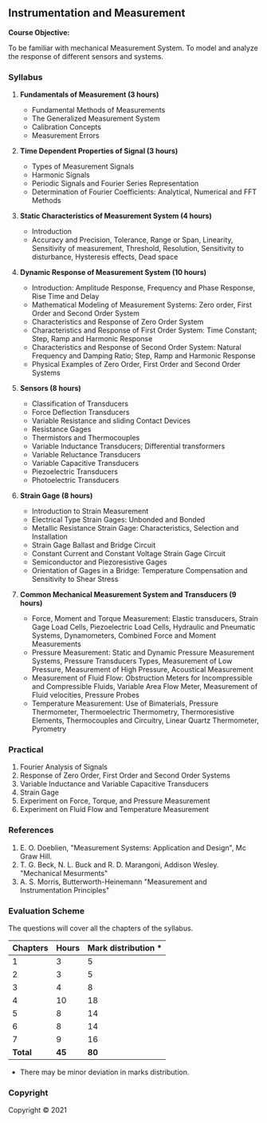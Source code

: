 ## Instrumentation and Measurement

**Course Objective:**

To be familiar with mechanical Measurement System. To model and analyze the response of different sensors and systems. 

### Syllabus

1. **Fundamentals of Measurement (3 hours)**
   - Fundamental Methods of Measurements 
   - The Generalized Measurement System
   - Calibration Concepts 
   - Measurement Errors

2. **Time Dependent Properties of Signal (3 hours)**
   - Types of Measurement Signals 
   - Harmonic Signals 
   - Periodic Signals and Fourier Series Representation 
   - Determination of Fourier Coefficients: Analytical, Numerical and FFT Methods

3. **Static Characteristics of Measurement System (4 hours)**
   - Introduction
   - Accuracy and Precision, Tolerance, Range or Span, Linearity, Sensitivity of measurement, Threshold, Resolution, Sensitivity to disturbance, Hysteresis effects, Dead space

4. **Dynamic Response of Measurement System (10 hours)**
   - Introduction: Amplitude Response, Frequency and Phase Response, Rise Time and Delay
   - Mathematical Modeling of Measurement Systems: Zero order, First Order and Second Order System
   - Characteristics and Response of Zero Order System
   - Characteristics and Response of First Order System: Time Constant; Step, Ramp and Harmonic Response
   - Characteristics and Response of Second Order System: Natural Frequency and Damping Ratio; Step, Ramp and Harmonic Response
   - Physical Examples of Zero Order, First Order and Second Order Systems

5. **Sensors (8 hours)**
   - Classification of Transducers
   - Force Deflection Transducers
   - Variable Resistance and sliding Contact Devices 
   - Resistance Gages
   - Thermistors and Thermocouples
   - Variable Inductance Transducers; Differential transformers
   - Variable Reluctance Transducers
   - Variable Capacitive Transducers
   - Piezoelectric Transducers
   - Photoelectric Transducers

6. **Strain Gage (8 hours)**
   - Introduction to Strain Measurement
   - Electrical Type Strain Gages: Unbonded and Bonded 
   - Metallic Resistance Strain Gage: Characteristics, Selection and Installation
   - Strain Gage Ballast and Bridge Circuit
   - Constant Current and Constant Voltage Strain Gage Circuit
   - Semiconductor and Piezoresistive Gages 
   - Orientation of Gages in a Bridge: Temperature Compensation and Sensitivity to Shear Stress

7. **Common Mechanical Measurement System and Transducers (9 hours)**
   - Force, Moment and Torque Measurement: Elastic transducers, Strain Gage Load Cells, Piezoelectric Load Cells, Hydraulic and Pneumatic Systems, Dynamometers, Combined Force and Moment Measurements 
   - Pressure Measurement: Static and Dynamic Pressure Measurement Systems, Pressure Transducers Types, Measurement of Low Pressure, Measurement of High Pressure, Acoustical Measurement
   - Measurement of Fluid Flow: Obstruction Meters for Incompressible and Compressible Fluids, Variable Area Flow Meter, Measurement of Fluid velocities, Pressure Probes
   - Temperature Measurement: Use of Bimaterials, Pressure Thermometer, Thermoelectric Thermometry, Thermoresistive Elements, Thermocouples and Circuitry, Linear Quartz Thermometer, Pyrometry

### Practical

1. Fourier Analysis of Signals
2. Response of Zero Order, First Order and Second Order Systems
3. Variable Inductance and Variable Capacitive Transducers 
4. Strain Gage
5. Experiment on Force, Torque, and Pressure Measurement
6. Experiment on Fluid Flow and Temperature Measurement

### References

1. E. O. Doeblien, "Measurement Systems: Application and Design", Mc Graw Hill.
2. T. G. Beck, N. L. Buck and R. D. Marangoni, Addison Wesley. "Mechanical Mesurments"
3. A. S. Morris, Butterworth-Heinemann "Measurement and Instrumentation Principles"

### Evaluation Scheme

The questions will cover all the chapters of the syllabus. 

| Chapters | Hours | Mark distribution * |
|---|---|---|
| 1 | 3 | 5 |
| 2 | 3 | 5 |
| 3 | 4 | 8 |
| 4 | 10 | 18 |
| 5 | 8 | 14 |
| 6 | 8 | 14 |
| 7 | 9 | 16 |
| **Total** | **45** | **80** |

* There may be minor deviation in marks distribution. 

### Copyright 

Copyright © 2021
